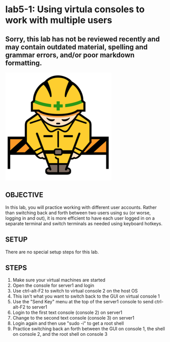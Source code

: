 # lab5-1: Using virtula consoles to work with multiple users
## Sorry, this lab has not be reviewed recently and may contain outdated material, spelling and grammar errors, and/or poor markdown formatting.

![Image of construction sign](../images/ConstructionSign.png)

## OBJECTIVE

In this lab, you will practice working with different user accounts. Rather
than switching back and forth between two users using su (or worse, logging in
and out), it is more efficient to have each user logged in on a separate
terminal and switch terminals as needed using keyboard hotkeys.

## SETUP

There are no special setup steps for this lab.

## STEPS

1.  Make sure your virtual machines are started
2.  Open the console for server1 and login
3.  Use ctrl-alt-F2 to switch to virtual console 2 on the host OS
4.  This isn't what you want to switch back to the GUI on virtual console 1
5.  Use the "Send Key" menu at the top of the server1 console to send
    ctrl-alt-F2 to server1
6.  Login to the first text console (console 2) on server1
7.  Change to the second text console (console 3) on server1
8.  Login again and then use "sudo -i" to get a root shell
9.  Practice switching back an forth between the GUI on console 1, the shell
    on console 2, and the root shell on console 3

